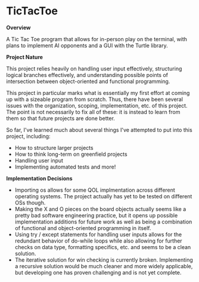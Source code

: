 # TicTacToe

**Overview**

A Tic Tac Toe program that allows for in-person play on the terminal, with plans to implement AI opponents and a GUI with the Turtle library.

**Project Nature**

This project relies heavily on handling user input effectively, structuring logical branches effectively, and understanding possible points of intersection between object-oriented and functional programming.

This project in particular marks what is essentially my first effort at coming up with a sizeable program from scratch. Thus, there have been several issues with the organization, scoping, implementation, etc. of this project. The point is not necessarily to fix all of these: it is instead to learn from them so that future projects are done better.

So far, I've learned much about several things I've attempted to put into this project, including:
- How to structure larger projects
- How to think long-term on greenfield projects
- Handling user input
- Implementing automated tests
and more!

**Implementation Decisions**
- Importing os allows for some QOL implmentation across different operating systems. The project actually has yet to be tested on different OSs though.
- Making the X and O pieces on the board objects actually seems like a pretty bad software engineering practice, but it opens up possible implementation additions for future work as well as being a combination of functional and object-oriented programming in itself.
- Using try / except statements for handling user inputs allows for the redundant behavior of do-while loops while also allowing for further checks on data type, formatting specifics, etc. and seems to be a clean solution.
- The iterative solution for win checking is currently broken. Implementing a recursive solution would be much cleaner and more widely applicable, but developing one has proven challenging and is not yet complete.

